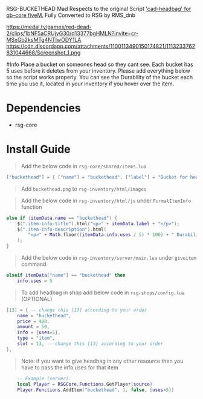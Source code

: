 RSG-BUCKETHEAD
 Mad Respects to the original Script ['cad-headbag' for qb-core fiveM.](https://github.com/cadburry6969/cad-headbag)
 Fully Converted to RSG by RMS_dnb
 
 https://medal.tv/games/red-dead-2/clips/1bNF5aCRUjyG30/d13377bgHMLN?invite=cr-MSxGb2ksMTg4NTIwODY1LA
 https://cdn.discordapp.com/attachments/1100113490150174821/1113233762831044668/Screenshot_1.png
 

#Info
Place a bucket on someones head so they cant see. Each bucket has 5 uses before it deletes from your inventory.  Please add everything below so the script works properly.  You can see the Durability of the bucket each time you use it, located in your inventory if you hover over the item.

# Dependencies
* rsg-core

# Install Guide

> Add the below code in `rsg-core/shared/items.lua`
```lua
["buckethead"] = { ["name"] = "buckethead", ["label"] = "Bucket for head", ["weight"] = 400, ["type"] = "item", ["image"] = "headbag.png", ["unique"] = true, ["useable"] = true, ["shouldClose"] = true, ["combinable"] = nil, ["description"] = "A bucket to put over someone elses head and make them blind." },
```

> Add `buckethead.png` to `rsg-inventory/html/images`

> Add the below code in `rsg-inventory/html/js` under `FormatItemInfo` function
```lua
else if (itemData.name == "buckethead") {
    $(".item-info-title").html("<p>" + itemData.label + "</p>");
    $(".item-info-description").html(
        "<p>" + Math.floor((itemData.info.uses / 5) * 100) + " Durability.</p>"
    );
} 
```

> Add the below code in `rsg-inventory/server/main.lua` under `giveitem` command
```lua
elseif itemData["name"] == "buckethead" then
	info.uses = 5
```

> To add headbag in shop add below code in `rsg-shops/config.lua` (OPTIONAL)
```lua
[13] = { -- change this [13] according to your order
    name = "buckethead",
    price = 400,
    amount = 50,
    info = {uses=5},
    type = "item",
    slot = 13, -- change this [13] according to your order
},
```

> Note: if you want to give headbag in any other resource then you have to pass the info.uses for that item
```lua
    -- Example (server): 
    local Player = RSGCore.Functions.GetPlayer(source)
    Player.Functions.AddItem("buckethead", 1, false, {uses=5})
```
